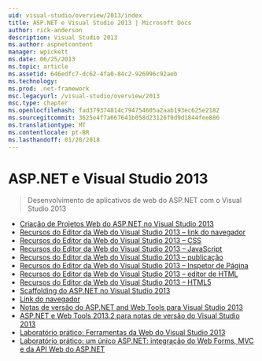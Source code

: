 ```yaml
---
uid: visual-studio/overview/2013/index
title: ASP.NET e Visual Studio 2013 | Microsoft Docs
author: rick-anderson
description: Visual Studio 2013
ms.author: aspnetcontent
manager: wpickett
ms.date: 06/25/2013
ms.topic: article
ms.assetid: 646edfc7-dc62-4fa0-84c2-926996c92aeb
ms.technology: 
ms.prod: .net-framework
msc.legacyurl: /visual-studio/overview/2013
msc.type: chapter
ms.openlocfilehash: fad379374814c794754605a2aab193ec625e2182
ms.sourcegitcommit: 3625e4f7a667641b058d23126f0d9d1844fee886
ms.translationtype: MT
ms.contentlocale: pt-BR
ms.lasthandoff: 01/20/2018
---
```

<a name="aspnet-and-visual-studio-2013"></a>ASP.NET e Visual Studio 2013
====================
> Desenvolvimento de aplicativos de web do ASP.NET com o Visual Studio 2013


- [Criação de Projetos Web do ASP.NET no Visual Studio 2013](creating-web-projects-in-visual-studio.md)
- [Recursos do Editor da Web do Visual Studio 2013 – link do navegador](visual-studio-2013-web-editor-features-browser-link.md)
- [Recursos do Editor da Web do Visual Studio 2013 – CSS](visual-studio-2013-web-editor-features-css.md)
- [Recursos do Editor da Web do Visual Studio 2013 – JavaScript](visual-studio-2013-web-editor-features-javascript.md)
- [Recursos do Editor da Web do Visual Studio 2013 – publicação](visual-studio-2013-web-editor-features-publishing.md)
- [Recursos do Editor da Web do Visual Studio 2013 – Inspetor de Página](visual-studio-2013-web-editor-features-page-inspector.md)
- [Recursos do Editor da Web do Visual Studio 2013 – editor de HTML](visual-studio-2013-web-editor-features-html-editor.md)
- [Recursos do Editor da Web do Visual Studio 2013 – HTML5](visual-studio-2013-web-editor-features-html5.md)
- [Scaffolding do ASP.NET no Visual Studio 2013](aspnet-scaffolding-overview.md)
- [Link do navegador](using-browser-link.md)
- [Notas de versão do ASP.NET and Web Tools para Visual Studio 2013](release-notes.md)
- [ASP.NET e Web Tools 2013.2 para notas de versão do Visual Studio 2013](aspnet-and-web-tools-20132-preview-for-visual-studio-2013-release-notes.md)
- [Laboratório prático: Ferramentas da Web do Visual Studio 2013](visual-studio-2013-web-tools.md)
- [Laboratório prático: um único ASP.NET: integração do Web Forms, MVC e da API Web do ASP.NET](one-aspnet-integrating-aspnet-web-forms-mvc-and-web-api.md)
